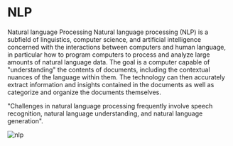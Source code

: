 # NLP 
Natural language Processing
Natural language processing (NLP) is a subfield of linguistics, computer science, and artificial intelligence concerned with the interactions between computers and human language, in particular how to program computers to process and analyze large amounts of natural language data. The goal is a computer capable of "understanding" the contents of documents, including the contextual nuances of the language within them. The technology can then accurately extract information and insights contained in the documents as well as categorize and organize the documents themselves.

"Challenges in natural language processing frequently involve speech recognition,
natural language understanding, and natural language generation".


![nlp](https://user-images.githubusercontent.com/89722385/132036185-de128ffa-f4cb-420b-a6c2-d25549e3042f.jpg)



